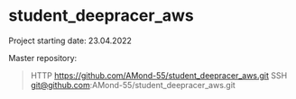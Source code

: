 # student_deepracer_aws
  Project starting date: 23.04.2022
  
  Master repository:  
  > HTTP https://github.com/AMond-55/student_deepracer_aws.git
  > SSH  git@github.com:AMond-55/student_deepracer_aws.git
